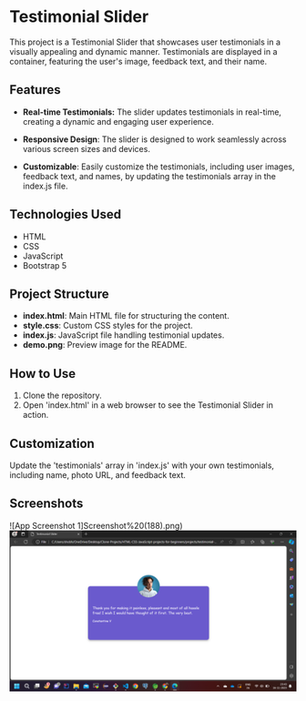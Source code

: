 
# Testimonial Slider

This project is a Testimonial Slider that showcases user testimonials in a visually appealing and dynamic manner. Testimonials are displayed in a container, featuring the user's image, feedback text, and their name.

## Features
- **Real-time Testimonials:** The slider updates testimonials in real-time, creating a dynamic and engaging user experience.

- **Responsive Design**: The slider is designed to work seamlessly across various screen sizes and devices.

- **Customizable**: Easily customize the testimonials, including user images, feedback text, and names, by updating the testimonials array in the index.js file.
  
## Technologies Used
- HTML
- CSS
- JavaScript
- Bootstrap 5
  
## Project Structure
- **index.html**: Main HTML file for structuring the content.
- **style.css**: Custom CSS styles for the project.
- **index.js**: JavaScript file handling testimonial updates.
- **demo.png**: Preview image for the README.
  
## How to Use
1. Clone the repository.
2. Open 'index.html' in a web browser to see the Testimonial Slider in action.
## Customization
Update the 'testimonials' array in 'index.js' with your own testimonials, including name, photo URL, and feedback text.
## Screenshots

![App Screenshot 1]Screenshot%20(188).png)
![App Screenshot 2](Screenshot%20(189).png)

